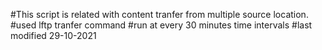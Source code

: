 #This script is related with content tranfer from multiple source location.
#used lftp tranfer command
#run at every 30 minutes time intervals
#last modified 29-10-2021 
